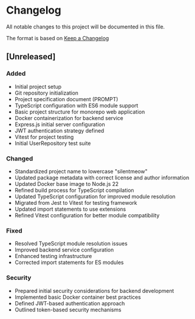# Changelog

All notable changes to this project will be documented in this file.

The format is based on [Keep a Changelog](https://keepachangelog.com/en/1.1.0/)

## [Unreleased]

### Added
- Initial project setup
- Git repository initialization
- Project specification document (PROMPT)
- TypeScript configuration with ES6 module support
- Basic project structure for monorepo web application
- Docker containerization for backend service
- Express.js initial server configuration
- JWT authentication strategy defined
- Vitest for project testing
- Initial UserRepository test suite

### Changed
- Standardized project name to lowercase "silentmeow"
- Updated package metadata with correct license and author information
- Updated Docker base image to Node.js 22
- Refined build process for TypeScript compilation
- Updated TypeScript configuration for improved module resolution
- Migrated from Jest to Vitest for testing framework
- Updated import statements to use  extensions
- Refined Vitest configuration for better module compatibility

### Fixed
- Resolved TypeScript module resolution issues
- Improved backend service configuration
- Enhanced testing infrastructure
- Corrected import statements for ES modules

### Security
- Prepared initial security considerations for backend development
- Implemented basic Docker container best practices
- Defined JWT-based authentication approach
- Outlined token-based security mechanisms
